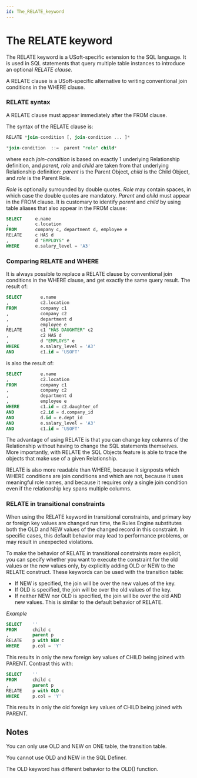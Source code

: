 ```yaml
---
id: The_RELATE_keyword
---
```


# The RELATE keyword

The RELATE keyword is a USoft-specific extension to the SQL language. It is used in SQL statements that query multiple table instances to introduce an optional *RELATE clause.* 

A RELATE clause is a USoft-specific alternative to writing conventional join conditions in the WHERE clause.

### RELATE syntax

A RELATE clause must appear immediately after the FROM clause.

The syntax of the RELATE clause is:

```sql
RELATE *join-condition [, join-condition ... ]*

*join-condition  ::=  parent "role" child*
```

where each *join-condition* is based on exactly 1 underlying Relationship definition, and *parent, role* and *child* are taken from that underlying Relationship definition: *parent* is the Parent Object, *child* is the Child Object, and *role* is the Parent Role.

*Role* is optionally surrounded by double quotes. *Role* may contain spaces, in which case the double quotes are mandatory. *Parent* and *child* must appear in the FROM clause. It is customary to identify *parent* and *child* by using table aliases that also appear in the FROM clause:

```sql
SELECT     e.name
,          c.location
FROM       company c, department d, employee e
RELATE     c HAS d
,          d "EMPLOYS" e
WHERE      e.salary_level = 'A3'
```

### Comparing RELATE and WHERE

It is always possible to replace a RELATE clause by conventional join conditions in the WHERE clause, and get exactly the same query result. The result of:

```sql
SELECT       e.name
,            c2.location
FROM         company c1
,            company c2
,            department d
,            employee e
RELATE       c1 "HAS DAUGHTER" c2
,            c2 HAS d
,            d "EMPLOYS" e
WHERE        e.salary_level = 'A3'
AND          c1.id = 'USOFT'
```

is also the result of:

```sql
SELECT       e.name
,            c2.location
FROM         company c1
,            company c2
,            department d
,            employee e
WHERE        c1.id = c2.daughter_of
AND          c2.id = d.company_id
AND          d.id = e.dept_id
AND          e.salary_level = 'A3'
AND          c1.id = 'USOFT'
```

The advantage of using RELATE is that you can change key columns of the Relationship without having to change the SQL statements themselves. More importantly, with RELATE the SQL Objects feature is able to trace the objects that make use of a given Relationship.

RELATE is also more readable than WHERE, because it signposts which WHERE conditions are join conditions and which are not, because it uses meaningful role names, and because it requires only a single join condition even if the relationship key spans multiple columns.

### RELATE in transitional constraints

When using the RELATE keyword in transitional constraints, and primary key or foreign key values are changed run time, the Rules Engine substitutes both the OLD and NEW values of the changed record in this constraint. In specific cases, this default behavior may lead to performance problems, or may result in unexpected violations.

To make the behavior of RELATE in transitional constraints more explicit, you can specify whether you want to execute the constraint for the old values or the new values only, by explicitly adding OLD or NEW to the RELATE construct. These keywords can be used with the transition table:

- If NEW is specified, the join will be over the new values of the key.
- If OLD is specified, the join will be over the old values of the key.
- If neither NEW nor OLD is specified, the join will be over the old AND new values. This is similar to the default behavior of RELATE.

*Example*

```sql
SELECT    ''
FROM      child c
,         parent p
RELATE    p with NEW c
WHERE     p.col = 'Y'
```

This results in only the new foreign key values of CHILD being joined with PARENT. Contrast this with:

```sql
SELECT    ''
FROM      child c
,         parent p
RELATE    p with OLD c
WHERE     p.col = 'Y'
```

This results in only the old foreign key values of CHILD being joined with PARENT.

## Notes

You can only use OLD and NEW on ONE table, the transition table.

You cannot use OLD and NEW in the SQL Definer.

The OLD keyword has different behavior to the OLD() function.